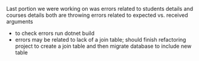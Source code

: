 Last portion we were working on was errors related to students details and courses details
both are throwing errors related to expected vs. received arguments
- to check errors run dotnet build
- errors may be related to lack of a join table; should finish refactoring project to create a join table and then migrate database to include new table